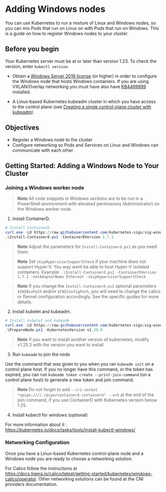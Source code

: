 # Adding Windows nodes

You can use Kubernetes to run a mixture of Linux and Windows nodes, so you can mix Pods that run on Linux on with Pods that run on Windows. This is a guide on how to register Windows nodes to your cluster.

## Before you begin

Your Kubernetes server must be at or later than version 1.23. To check the version, enter `kubectl version`.

- Obtain a [Windows Server 2019 license](https://www.microsoft.com/en-us/cloud-platform/windows-server-pricing) (or higher) in order to configure the Windows node that hosts Windows containers. If you are using VXLAN/Overlay networking you must have also have [KB4489899](https://support.microsoft.com/help/4489899) installed.

- A Linux-based Kubernetes kubeadm cluster in which you have access to the control plane (see [Creating a single control-plane cluster with kubeadm](https://kubernetes-docsy-staging.netlify.app/docs/setup/production-environment/tools/kubeadm/create-cluster-kubeadm/)).

## Objectives

- Register a Windows node to the cluster
- Configure networking so Pods and Services on Linux and Windows can communicate with each other

## Getting Started: Adding a Windows Node to Your Cluster

### Joining a Windows worker node

> **Note** All code snippets in Windows sections are to be run in a PowerShell environment with elevated permissions (Administrator) on the Windows worker node.

1. Install ContainerD.

```PowerShell
# Install ContainerD
curl.exe -LO https://raw.githubusercontent.com/kubernetes-sigs/sig-windows-tools/master/hostprocess/Install-Containerd.ps1
.\Install-Containerd.ps1 -ContainerDVersion 1.7.1
```

> **Note** Adjust the parameters for `Install-Containerd.ps1` as you need them.

> **Note** Set `skipHypervisorSupportCheck` if your machine does not support Hyper-V. You way wont be able to host Hyper-V isolated containers.
> Example: `.\Install-Containerd.ps1 -ContainerDVersion 1.7.1 -netAdapterName Ethernet -skipHypervisorSupportCheck`

> **Note** If you change the `Install-Containerd.ps1` optional parameters `$CNIBinPath` and/or `$CNIConfigPath`, you will need to change the calico
> or flannel configuration accordingly. See the specific guides for more details.

2. Install kubelet and kubeadm.

```PowerShell
# Install kubelet and kubeadm
curl.exe -LO https://raw.githubusercontent.com/kubernetes-sigs/sig-windows-tools/master/hostprocess/PrepareNode.ps1
.\PrepareNode.ps1 -KubernetesVersion v1.29.6
```

> **Note** If you want to install another version of kubernetes, modify v1.25.3 with the version you want to install

3. Run `kubeadm` to join the node

Use the command that was given to you when you ran `kubeadm init` on a control plane host. If you no longer have this command, or the token has expired, you can run `kubeadm token create --print-join-command` (on a control plane host) to generate a new token and join command.

> **Note** Do not forget to add `--cri-socket "npipe:////./pipe/containerd-containerd" --v=5` at the end of the join command, if you use ContainerD with Kubernetes version below 1.25.

4. Install kubectl for windows (optional)

For more information about it : https://kubernetes.io/docs/tasks/tools/install-kubectl-windows/

### Networking Configuration

Once you have a Linux-based Kubernetes control-plane node and a Windows node you are ready to choose a networking solution.

For Calico follow the instructions at https://docs.tigera.io/calico/latest/getting-started/kubernetes/windows-calico/operator. Other networking solutions can be found at the CNI providers documentation.

